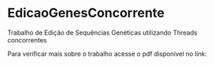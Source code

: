 # EdicaoGenesConcorrente

Trabalho de Edição de Sequências Genéticas utilizando Threads concorrentes

Para verificar mais sobre o trabalho acesse o pdf disponível no link: 
